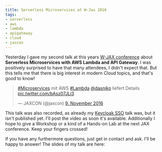 ```yaml
---
title: Serverless Microservices at W-Jax 2016
tags:
- serverless
- aws
- lambda
- apigateway
- cloud
- jaxcon
---
```


Yesterday I gave my second talk at this years [W-JAX conference](http://jax.de) about **Serverless Microservices with AWS Lambda and API Gateway**.
I was positively surprised to have that many attendees, I didn't expect that. But this tells me that there is big interest in modern Cloud topics, and that's good to know!

<blockquote class="twitter-tweet" data-lang="de"><p lang="en" dir="ltr"><a href="https://twitter.com/hashtag/Microservices?src=hash">#Microservices</a> mit AWS <a href="https://twitter.com/hashtag/Lambda?src=hash">#Lambda</a> <a href="https://twitter.com/dasniko">@dasniko</a> liefert Details <a href="https://t.co/bAsz07JLi3">pic.twitter.com/bAsz07JLi3</a></p>&mdash; JAXCON (@jaxcon) <a href="https://twitter.com/jaxcon/status/796385078599446529">9. November 2016</a></blockquote>
<script async src="//platform.twitter.com/widgets.js" charset="utf-8"></script>

This talk was also recorded, as already my [Keycloak SSO](http://www.n-k.de/2016/11/sso-with-keycloak-at-jaxcon-video.html) talk was, but it isn't published yet. I'll post the video as soon it's available.
Additionally I hope to give a Workshop or a kind of a Hands-on Lab at the next JAX conference. Keep your fingers crossed!

If you have any furthermore questions, just get in contact and ask. I'll be happy to answer! The slides of my talk are here:

<script async class="speakerdeck-embed" data-id="aea9b77fc1dd4fbaa4cb5ca6858e568d" data-ratio="1.37081659973226" src="//speakerdeck.com/assets/embed.js"></script>
